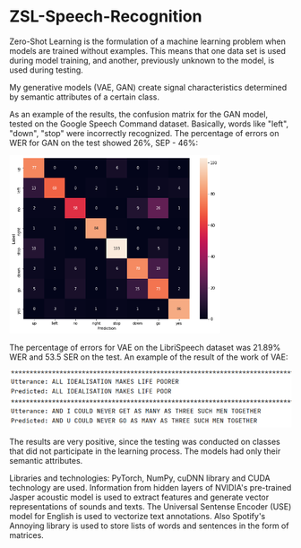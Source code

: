 # ZSL-Speech-Recognition

Zero-Shot Learning is the formulation of a machine learning problem when models are trained without examples. This means that one data set is used during model training, and another, previously unknown to the model, is used during testing. 

My generative models (VAE, GAN) create signal characteristics determined by semantic attributes of a certain class.

As an example of the results, the confusion matrix for the GAN model, tested on the Google Speech Command dataset. Basically, words like "left", "down", "stop" were incorrectly recognized. The percentage of errors on WER for GAN on the test showed 26%, SEP - 46%: 

<img src="/confusion_matrix_GAN.png" alt="Alt text">

The percentage of errors for VAE on the LibriSpeech dataset was 21.89% WER and 53.5 SER on the test. An example of the result of the work of VAE:

<img src="/result_LS_VAE.png" alt="Alt text">

The results are very positive, since the testing was conducted on classes that did not participate in the learning process. The models had only their semantic attributes.
 
Libraries and technologies: 
PyTorch, NumPy, cuDNN library and CUDA technology are used. Information from hidden layers of NVIDIA's pre-trained Jasper acoustic model is used to extract features and generate vector representations of sounds and texts. 
The Universal Sentense Encoder (USE) model for English is used to vectorize text annotations. Also Spotify's Annoying library is used to store lists of words and sentences in the form of matrices. 
